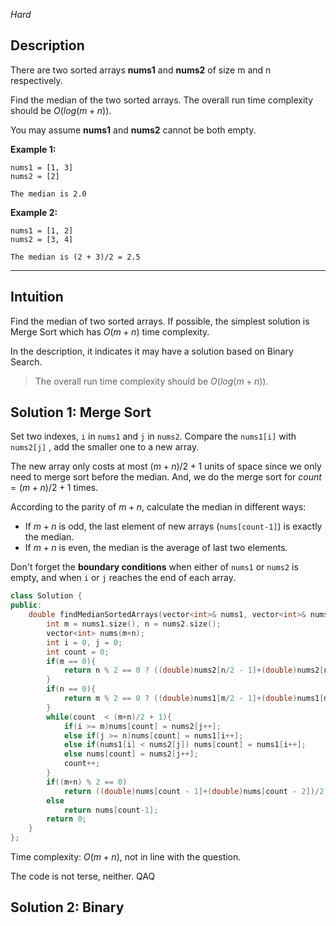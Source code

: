*Hard*

## Description

There are two sorted arrays **nums1** and **nums2** of size m and n respectively.

Find the median of the two sorted arrays. The overall run time complexity should be $O(log (m+n))$.

You may assume **nums1** and **nums2** cannot be both empty.

**Example 1:**

```
nums1 = [1, 3]
nums2 = [2]

The median is 2.0
```

**Example 2:**

```
nums1 = [1, 2]
nums2 = [3, 4]

The median is (2 + 3)/2 = 2.5
```

---

## Intuition

Find the median of two sorted arrays. If possible, the simplest solution is Merge Sort which has $O(m+n)$ time complexity.

In the description, it indicates it may have a solution based on Binary Search.

> The overall run time complexity should be $O(log (m+n))$.



## Solution 1: Merge Sort

Set two indexes, `i` in `nums1` and  `j` in `nums2`. Compare the `nums1[i]` with `nums2[j]` , add the smaller one to a new array.

The new array only costs at most $(m+n)/2+1$ units of space since we only need to merge sort before the median. And, we do the merge sort for  $count = (m+n)/2+1$ times.

According to the parity of $m+n$, calculate the median in different ways:

- If $m+n$ is odd, the last element of new arrays (`nums[count-1]`) is exactly the median.
- If $m+n$ is even, the median is the average of last two elements.

Don't forget the **boundary conditions** when either of `nums1` or `nums2` is empty, and when `i` or `j` reaches the end of each array.

```c++
class Solution {
public:
    double findMedianSortedArrays(vector<int>& nums1, vector<int>& nums2) {
        int m = nums1.size(), n = nums2.size();
        vector<int> nums(m+n);
        int i = 0, j = 0;
        int count = 0;
        if(m == 0){
            return n % 2 == 0 ? ((double)nums2[n/2 - 1]+(double)nums2[n/2])/2 : nums2[n/2];
        }
        if(n == 0){
            return m % 2 == 0 ? ((double)nums1[m/2 - 1]+(double)nums1[m/2])/2 : nums1[m/2];
        }
        while(count  < (m+n)/2 + 1){
            if(i >= m)nums[count] = nums2[j++];
            else if(j >= n)nums[count] = nums1[i++];
            else if(nums1[i] < nums2[j]) nums[count] = nums1[i++];
            else nums[count] = nums2[j++];
            count++;
        }
        if((m+n) % 2 == 0)
            return ((double)nums[count - 1]+(double)nums[count - 2])/2;
        else 
            return nums[count-1];
        return 0;
    }
};
```

Time complexity: $O(m+n)$, not in line with the question.

The code is not terse, neither. QAQ



## Solution 2: Binary

